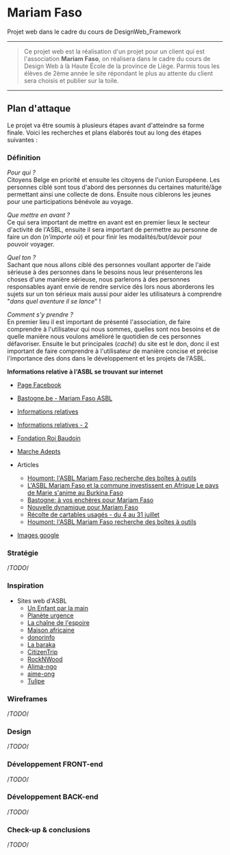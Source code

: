 # Mariam Faso
Projet web dans le cadre du cours de DesignWeb_Framework
***
>Ce projet web est la réalisation d'un projet pour un client qui est l'association **Mariam Faso**, on réalisera dans le cadre du cours de Design Web à là Haute École de la province de Liège. Parmis tous les élèves de 2ème année le site répondant le plus au attente du client sera choisis et publier sur la toile.
***
## Plan d'attaque
Le projet va être soumis à plusieurs étapes avant d'atteindre sa forme finale. Voici les recherches et plans élaborés tout au long des étapes suivantes :
### Définition
_Pour qui ?_ <br>Citoyens Belge en priorité et ensuite les citoyens de l'union Européene. Les personnes ciblé sont tous d'abord des personnes du certaines maturité/âge permettant ainsi une collecte de dons. Ensuite nous ciblerons les jeunes pour une participations bénévole au voyage.

_Que mettre en avant ?_ <br>Ce qui sera important de mettre en avant est en premier lieux le secteur d'activité de l'ASBL, ensuite il sera important de permettre au personne de faire un don (_n'importe où_) et pour finir les modalités/but/devoir pour pouvoir voyager.

_Quel ton ?_ <br>Sachant que nous allons ciblé des personnes voullant apporter de l'aide sérieuse à des personnes dans le besoins nous leur présenterons les choses d'une manière sérieuse, nous parlerons à des personnes responsables ayant envie de rendre service dès lors nous aborderons les sujets sur un ton sérieux mais aussi pour aider les utilisateurs à comprendre "_dans quel aventure il se lance_" !

_Comment s'y prendre ?_ <br>En premier lieu il est important de présenté l'association, de faire comprendre à l'utilisateur qui nous sommes, quelles sont nos besoins et de quelle manière nous voulons amélioré le quotidien de ces personnes défavoriser. Ensuite le but principales (_caché_) du site est le don, donc il est important de faire comprendre à l'utilisateur de manière concise et précise l'importance des dons dans le développement et les projets de l'ASBL.

**Informations relative à l'ASBL se trouvant sur internet**
* [Page Facebook](https://www.facebook.com/MariamFaso/)
* [Bastogne.be - Mariam Faso ASBL](http://www.bastogne.be/loisirs/bottin-des-associations/m/copy_of_mariam-faso-asbl)
* [Informations relatives](https://data.be/fr/societe/Mariam-Faso-ASBL-0479548006#Aperçu)
* [Informations relatives - 2](http://users.skynet.be/afrikalux/histo.html)
* [Fondation Roi Baudoin](http://www.boudewijnstichting.net/fr/Activities/Indirect/Projectaccounts/294450)
* [Marche Adepts](https://www.routeyou.com/nl-be/route/view/723477/wandelroute/marche-adeps-mariam-faso-circuit-5-km)

* Articles
  * [Houmont: l'ASBL Mariam Faso recherche des boîtes à outils](http://video.lesoir.be/video/x13raj)
  * [L'ASBL Mariam Faso et la commune investissent en Afrique Le pays de Marie s'anime au Burkina Faso](http://archives.lesoir.be/sainte-ode-l-asbl-mariam-faso-et-la-commune-investissen_t-20031121-Z0NRXZ.html)
  * [Bastogne: à vos enchères pour Mariam Faso](http://www.lameuse.be/865369/article/regions/luxembourg/actualite/2013-11-23/bastogne-a-vos-encheres-pour-mariam-faso)
  * [Nouvelle dynamique pour Mariam Faso](http://www.lavenir.net/cnt/301142)
  * [Récolte de cartables usagés - du 4 au 31 juillet](http://paroisse-de-bastogne.be/index.php?option=com_content&view=article&id=1076&catid=109&Itemid=238)
  * [Houmont: l'ASBL Mariam Faso recherche des boîtes à outils](http://www.sudinfo.be/390796/article/regions/luxembourg/2012-04-15/houmont-l-asbl-mariam-faso-recherche-des-boites-a-outils)
* [Images google](https://www.google.be/search?q=Mariam-Faso+ASBL&espv=2&source=lnms&tbm=isch&sa=X&ved=0ahUKEwj0huLJo-zSAhXXFsAKHbWBC_EQ_AUICCgB&biw=1536&bih=735)
### Stratégie
/*TODO*/
### Inspiration
* Sites web d'ASBL
  * [Un Enfant par la main](http://www.unenfantparlamain.org/association/nos-domaines-intervention/?gclid=CjwKEAjw5M3GBRCTvpK4osqj4X4SJAABRJNC3TtbJ8Wa8YGs-SJMMh7sNeGu1PRLQSm4ffAUTiOrTRoCW-_w_wcB)
  * [Planète urgence](http://www.planete-urgence.org/)
  * [La chaîne de l'espoire](https://www.chainedelespoir.org/fr/afrique-20-ans-daction?gclid=CjwKEAjw5M3GBRCTvpK4osqj4X4SJAABRJNCdeZ4Brw0oBlfB0aZOBKzDNUfp2i3YnDpvXJwmg7-vRoCsTHw_wcB#)
  * [Maison africaine](http://maisonafricaine.be/fr/)
  * [donorinfo](http://donorinfo.be/fr/organization/defi-belgique-afrique-dba-asbl)
  * [La baraka](http://www.labaraka.be/)
  * [CitizenTrip](http://citizentrip.org/chantier-solidaire/?gclid=CjwKEAjw5M3GBRCTvpK4osqj4X4SJAABRJNCwfgNh3JqwlHJNECW10I1JCNgwbtVcmLW1syDNOoRbRoCQoPw_wcB)
  * [RockNWood](http://www.rocknwood.fr/fr/home/?gclid=CjwKEAjw5M3GBRCTvpK4osqj4X4SJAABRJNCOezpM9IW4sQdtBbGLOqAJ7vwSDANcjnN9J9Lrt9wORoCUpLw_wcB)
  * [Alima-ngo](http://alima-ngo.org/fr/)
  * [aime-ong](http://www.aime-ong.org/fr/)
  * [Tulipe](http://www.tulipe.org/)
  
### Wireframes
/*TODO*/
### Design
/*TODO*/
### Développement FRONT-end
/*TODO*/
### Développement BACK-end
/*TODO*/
### Check-up & conclusions
/*TODO*/
